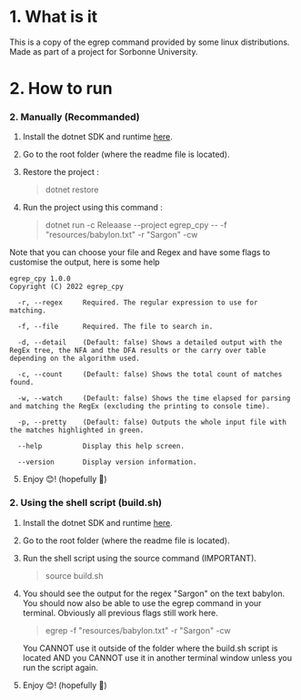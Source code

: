 # 1. What is it
This is a copy of the egrep command provided by some linux distributions. Made as part of a project for Sorbonne University.

# 2. How to run

### 2. Manually (Recommanded)

1. Install the dotnet SDK and runtime [here](https://dotnet.microsoft.com/en-us/download).
2. Go to the root folder (where the readme file is located).
3. Restore the project :

    > dotnet restore

4. Run the project using this command :

    > dotnet run -c Releaase --project egrep_cpy -- -f "resources/babylon.txt" -r "Sargon" -cw

Note that you can choose your file and Regex and have some flags to customise the output, here is some help

```
egrep_cpy 1.0.0
Copyright (C) 2022 egrep_cpy

  -r, --regex     Required. The regular expression to use for matching.

  -f, --file      Required. The file to search in.

  -d, --detail    (Default: false) Shows a detailed output with the RegEx tree, the NFA and the DFA results or the carry over table depending on the algorithm used.

  -c, --count     (Default: false) Shows the total count of matches found.

  -w, --watch     (Default: false) Shows the time elapsed for parsing and matching the RegEx (excluding the printing to console time).

  -p, --pretty    (Default: false) Outputs the whole input file with the matches highlighted in green.

  --help          Display this help screen.

  --version       Display version information. 
```



5. Enjoy 😊! (hopefully 🤞)

### 2. Using the shell script (build.sh)

1. Install the dotnet SDK and runtime [here](https://dotnet.microsoft.com/en-us/download).
2. Go to the root folder (where the readme file is located).
3. Run the shell script using the source command (IMPORTANT).

    > source build.sh

4. You should see the output for the regex "Sargon" on the text babylon. 
    You should now also be able to use the egrep command in your terminal. Obviously all previous flags still work here.

    > egrep -f "resources/babylon.txt" -r "Sargon" -cw

    You CANNOT use it outside of the folder where the build.sh script is located AND you CANNOT use it in another terminal window unless you run the script again.

5. Enjoy 😊! (hopefully 🤞)